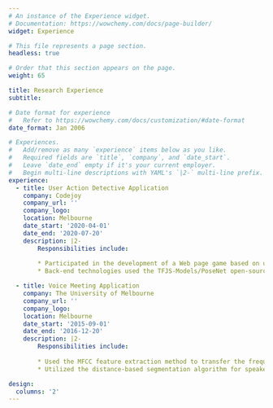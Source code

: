 ```yaml
---
# An instance of the Experience widget.
# Documentation: https://wowchemy.com/docs/page-builder/
widget: Experience

# This file represents a page section.
headless: true

# Order that this section appears on the page.
weight: 65

title: Research Experience
subtitle:

# Date format for experience
#   Refer to https://wowchemy.com/docs/customization/#date-format
date_format: Jan 2006

# Experiences.
#   Add/remove as many `experience` items below as you like.
#   Required fields are `title`, `company`, and `date_start`.
#   Leave `date_end` empty if it's your current employer.
#   Begin multi-line descriptions with YAML's `|2-` multi-line prefix.
experience:
  - title: User Action Detective Application
    company: Codejoy
    company_url: ''
    company_logo: 
    location: Melbourne
    date_start: '2020-04-01'
    date_end: '2020-07-20'
    description: |2-
        Responsibilities include:
        
        * Participated in the development of a Web page game based on user action recognition. The match between the user action and the target action determines the score of the game
        * Back-end technologies used the TFJS-Models/PoseNet open-source image recognition algorithm to identify user action according to the coordinates of the two-dimensional image

  - title: Voice Meeting Application
    company: The University of Melbourne
    company_url: ''
    company_logo: 
    location: Melbourne
    date_start: '2015-09-01'
    date_end: '2016-12-20'
    description: |2-
        Responsibilities include:
        
        * Used the MFCC feature extraction method to transfer the frequency band from the HZ scale to the Mel scale. Trained a hybrid  GMM model using non-target user voice data and fine-tune it based on the data of the target user
        * Utilized the distance-based segmentation algorithm for speaker segmentation. Pattern matching and logical decision-making used maximum Posterior Probability Classification

design:
  columns: '2'
---
```

